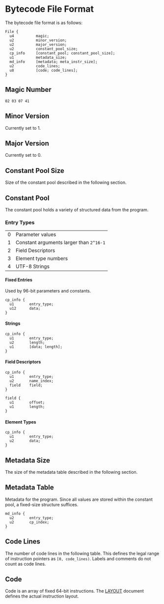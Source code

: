 # Bytecode File Format

The bytecode file format is as follows:

```
File {
  u4          magic;
  u2          minor_version;
  u2          major_version;
  u2          constant_pool_size;
  cp_info     [constant_pool; constant_pool_size];
  u1          metadata_size;
  md_info     [metadata; meta_instr_size];
  u2          code_lines;
  u8          [code; code_lines];
}
```

## Magic Number

```
02 03 07 41
```

## Minor Version

Currently set to 1.

## Major Version

Currently set to 0.

## Constant Pool Size

Size of the constant pool described in the following section.

## Constant Pool

The constant pool holds a variety of structured data from the program.

### Entry Types

|||
|---|---|
|0|Parameter values|
|1|Constant arguments larger than `2^16-1`|
|2|Field Descriptors|
|3|Element type numbers|
|4|UTF-8 Strings|

#### Fixed Entries

Used by 96-bit parameters and constants.

```
cp_info {
  u1       entry_type;
  u12      data;
}
```

#### Strings

```
cp_info {
  u1       entry_type;
  u2       length;
  u1       [data; length];
}
```

#### Field Descriptors

```
cp_info {
  u1       entry_type;
  u2       name_index;
  field    field;
}

field {
  u1       offset;
  u1       length;
}
```

#### Element Types

```
cp_info {
  u1       entry_type;
  u2       data;
}
```

## Metadata Size

The size of the metadata table described in the following section.

## Metadata Table

Metadata for the program. Since all values are stored within the constant pool, a fixed-size structure suffices.

```
md_info {
  u2       entry_type;
  u2       cp_index;
}
```

## Code Lines

The number of code lines in the following table. This defines the legal range of instruction pointers as `[0, code_lines)`. Labels and comments do not count as code lines.

## Code

Code is an array of fixed 64-bit instructions. The [LAYOUT](LAYOUT.md) document defines the actual instruction layout.